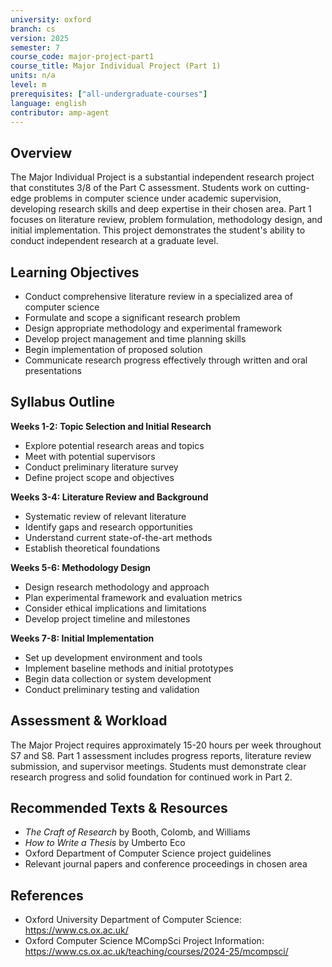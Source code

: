 ```yaml
---
university: oxford
branch: cs
version: 2025
semester: 7
course_code: major-project-part1
course_title: Major Individual Project (Part 1)
units: n/a
level: m
prerequisites: ["all-undergraduate-courses"]
language: english
contributor: amp-agent
---
```


## Overview

The Major Individual Project is a substantial independent research project that constitutes 3/8 of the Part C assessment. Students work on cutting-edge problems in computer science under academic supervision, developing research skills and deep expertise in their chosen area. Part 1 focuses on literature review, problem formulation, methodology design, and initial implementation. This project demonstrates the student's ability to conduct independent research at a graduate level.

## Learning Objectives

- Conduct comprehensive literature review in a specialized area of computer science
- Formulate and scope a significant research problem
- Design appropriate methodology and experimental framework
- Develop project management and time planning skills
- Begin implementation of proposed solution
- Communicate research progress effectively through written and oral presentations

## Syllabus Outline

**Weeks 1-2: Topic Selection and Initial Research**
- Explore potential research areas and topics
- Meet with potential supervisors
- Conduct preliminary literature survey
- Define project scope and objectives

**Weeks 3-4: Literature Review and Background**
- Systematic review of relevant literature
- Identify gaps and research opportunities
- Understand current state-of-the-art methods
- Establish theoretical foundations

**Weeks 5-6: Methodology Design**
- Design research methodology and approach
- Plan experimental framework and evaluation metrics
- Consider ethical implications and limitations
- Develop project timeline and milestones

**Weeks 7-8: Initial Implementation**
- Set up development environment and tools
- Implement baseline methods and initial prototypes
- Begin data collection or system development
- Conduct preliminary testing and validation

## Assessment & Workload

The Major Project requires approximately 15-20 hours per week throughout S7 and S8. Part 1 assessment includes progress reports, literature review submission, and supervisor meetings. Students must demonstrate clear research progress and solid foundation for continued work in Part 2.

## Recommended Texts & Resources

- *The Craft of Research* by Booth, Colomb, and Williams
- *How to Write a Thesis* by Umberto Eco
- Oxford Department of Computer Science project guidelines
- Relevant journal papers and conference proceedings in chosen area

## References

- Oxford University Department of Computer Science: https://www.cs.ox.ac.uk/
- Oxford Computer Science MCompSci Project Information: https://www.cs.ox.ac.uk/teaching/courses/2024-25/mcompsci/
